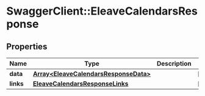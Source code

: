 # SwaggerClient::EleaveCalendarsResponse

## Properties
Name | Type | Description | Notes
------------ | ------------- | ------------- | -------------
**data** | [**Array&lt;EleaveCalendarsResponseData&gt;**](EleaveCalendarsResponseData.md) |  | [optional] 
**links** | [**EleaveCalendarsResponseLinks**](EleaveCalendarsResponseLinks.md) |  | [optional] 


